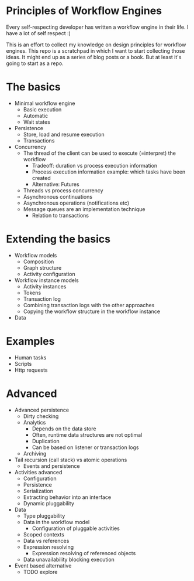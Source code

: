 # Principles of Workflow Engines

Every self-respecting developer has written a workflow engine in their life.  I have a lot of self respect :)

This is an effort to collect my knowledge on design principles for workflow engines.  This repo is a scratchpad 
in which I want to start collecting those ideas.  It might end up as a series of blog posts or a book.  But at 
least it's going to start as a repo.

# The basics 

* Minimal workflow engine
  * Basic execution
  * Automatic
  * Wait states
* Persistence
  * Store, load and resume execution
  * Transactions
* Concurrency
  * The thread of the client can be used to execute (=interpret) the workflow
    * Tradeoff: duration vs process execution information
    * Process execution information example: which tasks have been created
    * Alternative: Futures
  * Threads vs process concurrency
  * Asynchronous continuations
  * Asynchronous operations (notifications etc)
  * Message queues are an implementation technique
    * Relation to transactions

# Extending the basics

* Workflow models
  * Composition
  * Graph structure
  * Activity configuration  
* Workflow instance models
  * Activity instances
  * Tokens
  * Transaction log
  * Combining transaction logs with the other approaches
  * Copying the workflow structure in the workflow instance
* Data

# Examples
  
* Human tasks
* Scripts
* Http requests
    
# Advanced

* Advanced persistence
  * Dirty checking
  * Analytics
    * Depends on the data store
    * Often, runtime data structures are not optimal
    * Duplication  
    * Can be based on listener or transaction logs
  * Archiving
* Tail recursion (call stack) vs atomic operations
  * Events and persistence
* Activities advanced
  * Configuration
  * Persistence
  * Serialization
  * Extracting behavior into an interface
  * Dynamic pluggability
* Data
  * Type pluggability
  * Data in the workflow model
    * Configuration of pluggable activities
  * Scoped contexts
  * Data vs references
  * Expression resolving
    * Expression resolving of referenced objects
  * Data unavailability blocking execution 
* Event based alternative
  * TODO explore
  
